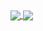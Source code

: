 <!-- Hi there 👋 -->

<a href="(https://github.com/IlBardoHammer/github-readme-stats)">
  <img align="center" src="https://github-readme-stats.vercel.app/api/pin/?username=anuraghazra&repo=github-readme-stats](https://github-readme-stats.vercel.app/api/wakatime?username=IlBardoHammer)" />
</a>
<a href="(https://github.com/IlBardoHammer/github-readme-stats)">
  <img align="center" src="https://github-readme-stats.vercel.app/api/pin/?username=anuraghazra&repo=convoychat](https://github-readme-stats.vercel.app/api/top-langs/?username=IlBardoHammer&theme=radical&count_private=true&show_icons=true)" />
</a>

<!--
[![Top Langs](https://github-readme-stats.vercel.app/api/top-langs/?username=IlBardoHammer&theme=radical&count_private=true&show_icons=true)(https://github.com/IlBardoHammer/github-readme-stats)

[![willianrod's wakatime stats](https://github-readme-stats.vercel.app/api/wakatime?username=IlBardoHammer)](https://github.com/IlBardoHammer/github-readme-stats)

**IlBardoHammer/IlBardoHammer** is a ✨ _special_ ✨ repository because its `README.md` (this file) appears on your GitHub profile.

Here are some ideas to get you started:

- 🔭 I’m currently working on ...
- 🌱 I’m currently learning ...
- 👯 I’m looking to collaborate on ...
- 🤔 I’m looking for help with ...
- 💬 Ask me about ...
- 📫 How to reach me: ...
- 😄 Pronouns: ...
- ⚡ Fun fact: ...
-->
